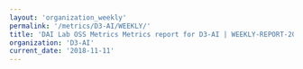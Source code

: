 ```yaml
---
layout: 'organization_weekly'
permalink: '/metrics/D3-AI/WEEKLY/'
title: 'DAI Lab OSS Metrics Metrics report for D3-AI | WEEKLY-REPORT-2018-11-11'
organization: 'D3-AI'
current_date: '2018-11-11'
---
```

